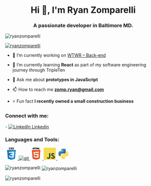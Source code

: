 <h1 align="center">Hi 👋, I'm Ryan Zomparelli</h1>
<h3 align="center">A passionate developer in Baltimore MD.</h3>

<p align="left"> <img src="https://komarev.com/ghpvc/?username=ryanzomparelli&label=Profile%20views&color=0e75b6&style=flat" alt="ryanzomparelli" /> </p>

<p align="left"> <a href="https://github.com/ryo-ma/github-profile-trophy"><img src="https://github-profile-trophy.vercel.app/?username=ryanzomparelli" alt="ryanzomparelli" /></a> </p>

- 🔭 I’m currently working on [WTWR – Back-end](https://github.com/RyanZomparelli/se_project_react)

- 🌱 I’m currently learning **React** as part of my software engineering journey through TripleTen

- 💬 Ask me about **prototypes in JavaScript**

- 📫 How to reach me **zomp.ryan@gmail.com**

- ⚡ Fun fact **I recently owned a small construction business**

<h3 align="left">Connect with me:</h3>
<p align="left">
  - <a href="https://www.linkedin.com/in/ryan-zomparelli/" target="_blank">
  <img src="https://cdn.jsdelivr.net/gh/devicons/devicon/icons/linkedin/linkedin-original.svg" alt="LinkedIn" width="20" height="20" />
  Linkedin
</a>
</p>

<h3 align="left">Languages and Tools:</h3>
<p align="left"> <a href="https://www.w3schools.com/css/" target="_blank" rel="noreferrer"> <img src="https://raw.githubusercontent.com/devicons/devicon/master/icons/css3/css3-original-wordmark.svg" alt="css3" width="40" height="40"/> </a> <a href="https://git-scm.com/" target="_blank" rel="noreferrer"> <img src="https://www.vectorlogo.zone/logos/git-scm/git-scm-icon.svg" alt="git" width="40" height="40"/> </a> <a href="https://www.w3.org/html/" target="_blank" rel="noreferrer"> <img src="https://raw.githubusercontent.com/devicons/devicon/master/icons/html5/html5-original-wordmark.svg" alt="html5" width="40" height="40"/> </a> <a href="https://developer.mozilla.org/en-US/docs/Web/JavaScript" target="_blank" rel="noreferrer"> <img src="https://raw.githubusercontent.com/devicons/devicon/master/icons/javascript/javascript-original.svg" alt="javascript" width="40" height="40"/> </a> <a href="https://www.python.org" target="_blank" rel="noreferrer"> <img src="https://raw.githubusercontent.com/devicons/devicon/master/icons/python/python-original.svg" alt="python" width="40" height="40"/> </a> </p>

<p><img align="left" src="https://github-readme-stats.vercel.app/api/top-langs?username=ryanzomparelli&show_icons=true&locale=en&layout=compact" alt="ryanzomparelli" /></p>

<p>&nbsp;<img align="center" src="https://github-readme-stats.vercel.app/api?username=ryanzomparelli&show_icons=true&locale=en" alt="ryanzomparelli" /></p>

<p><img align="center" src="https://github-readme-streak-stats.herokuapp.com/?user=ryanzomparelli&" alt="ryanzomparelli" /></p>
